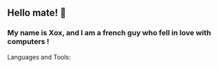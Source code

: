 ## Hello mate! 👋

### My name is Xox, and I am a french guy who fell in love with computers ! 

Languages and Tools:


